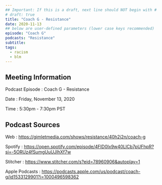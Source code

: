 ```yaml
---
## Important: If this is a draft, next line should NOT begin with #
# draft: true
title: "Coach G - Resistance"
date: 2020-11-13
## below are user-defined parameters (lower case keys recommended)
episode: "Coach G"
podcasts: "Resistance"
subtitle:
tags:
  - racism
  - blm
---
```


## Meeting Information

Podcast Episode
:   Coach G - Resistance

Date
:   Friday, November 13, 2020

Time
:   5:30pm - 7:30pm PST

## Podcast Sources

Web
:   https://gimletmedia.com/shows/resistance/40h2j2n/coach-g

Spotify
:   https://open.spotify.com/episode/4FID0Ix9w40LlCb7pUFhpR?si=-5ORUz4fSumgUuUJlhXf7w

Stitcher
:   https://www.stitcher.com/s?eid=78960906&autoplay=1

Apple Podcasts
:   https://podcasts.apple.com/us/podcast/coach-g/id1533129901?i=1000496598362


